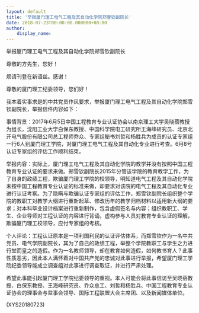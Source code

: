 ```yaml
---
layout: default
title: '举报厦门理工电气工程及其自动化学院郑雪钦副院长'
date: 2018-07-23T00:00:00.000000+08:00
author:
    display_name: 
---
```


举报厦门理工电气工程及其自动化学院郑雪钦副院长

尊敬的方先生，您好！

烦请刊登在新语丝。感谢！

尊敬的厦门理工纪委领导，您们好！

我本着实事求是的中共党员作风要求，举报厦门理工电气工程及其自动化学院郑雪钦副院长，举报信件内容如下：

事情背景：2017年6月5日中国工程教育专业认证协会以南京理工大学吴晓蓓教授为组长，沈阳工业大学白保东教授、中国科学院电工研究所王海峰研究员、北京北开电气股份有限公司总工程师乔众、专家组秘书刘哲和杨胜兵为成员的认证专家组一行6人到厦门理工学院，对厦门理工电气工程及其自动化专业进行考查。6月8号认证专家组的评估工作顺利结束。

举报内容：实际上，厦门理工电气工程及其自动化学院的教学并没有按照中国工程教育专业认证的要求来做。郑雪钦副院长2015年分管该学院的教育教学工作，为了自身的政绩工程，欺骗厦门理工学院的校领导，明知道电气工程及其自动化学院未按中国工程教育专业认证的标准来做，却要求对该院的电气工程及其自动化专业进行认证考察。为了隐瞒与欺骗认证专家组的评估工作，郑雪钦副院长组织整个学院的教职工对教学大纲进行重新起草、修改历年的教学归档材料以适用新大纲的要求；对本科毕业设计档案进行重新制作，包含虚假签名与内容；组织教职工、学生、企业导师对工程认证的内容进行背诵，虚构参与人员对教育专业认证的理解，欺骗厦门理工校领导，应付专家组的考核。

个人评论：工程认证原本是一项利国利民的认证评估体系，而郑雪钦作为一名中共党员、电气学院副院长，其为了自己的政绩工程，举整个学院教职工与学生之力进行堂而皇之的造假。作为一名教师领导，却在教育如何造假，如何教书育人？此事性质恶劣，因此本人满怀着对中国共产党的忠诚对此事进行举报，希望厦门理工学院纪委领导能成立调查组对此事进行调查取证，并进行严肃处理。

希望此事能引起厦门理工学院纪委领导的重视。本人可能会将此事信访至吴晓蓓教授、白保东教授、王海峰研究员、乔众总工、刘哲和杨胜兵、中国工程教育专业认证协会的理事会与监事会领导、国际工程联盟大会主席团、以及新闻媒体单位。

(XYS20180723)

